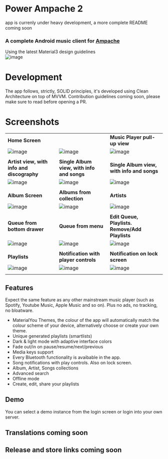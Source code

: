 # Power Ampache 2
app is currenly under heavy development, a more complete README coming soon
### A complete Android music client for [Ampache](https://ampache.org/) 
Using the latest Material3 design guidelines <br>
![image](https://github.com/icefields/Power-Ampache-2/assets/149625124/02e34f44-5145-4041-b57f-683843b4feec)

# Development
The app follows, strictly, SOLID principles, it's developed using Clean Architecture on top of MVVM. Contribution guidelines coming soon, please make sure to read before opening a PR.

# Screenshots
| |  | |
| ----------- | ----------- | ----------- |
| **Home Screen** |  | **Music Player pull-up view** |
| ![image](https://github.com/icefields/Power-Ampache-2/assets/149625124/1eaad85f-b2ce-4b56-abfc-6a6aa295fc38) | ![image](https://github.com/icefields/Power-Ampache-2/assets/149625124/125a3a0d-7b63-4e66-a22b-c3f266b42059) | ![image](https://github.com/icefields/Power-Ampache-2/assets/149625124/794b4c38-47df-45ec-97c7-415c88bf12e3)
| | | |
| **Artist view, with info and discography** | **Single Album view, with info and songs** | **Single Album view, with info and songs** |
| ![image](https://github.com/icefields/Power-Ampache-2/assets/149625124/de081122-23db-4ef7-810f-95fe925dcc29") | ![image](https://github.com/icefields/Power-Ampache-2/assets/149625124/b435281f-8f59-4b6a-927f-9e4a43999123) | ![image](https://github.com/icefields/Power-Ampache-2/assets/149625124/bdd61944-930f-4509-943f-d60928f1d8b5) |
| | | |
| **Album Screen** | **Albums from collection** | **Artists** |
| ![image](https://github.com/icefields/Power-Ampache-2/assets/149625124/0a868e71-2f32-4d00-8cf4-6930492ceb74) | ![image](https://github.com/icefields/Power-Ampache-2/assets/149625124/59171ce6-b307-44c0-9e53-df8528eb66da) | ![image](https://github.com/icefields/Power-Ampache-2/assets/149625124/5daa7e07-8ab7-47cd-a653-30f12ab17733) |
| | | |
| **Queue from bottom drawer** | **Queue from menu** |**Edit Queue, Playlists. Remove/Add Playlists** |
| ![image](https://github.com/icefields/Power-Ampache-2/assets/149625124/39de82b3-e09f-4e42-aa71-484944107103) | ![image](https://github.com/icefields/Power-Ampache-2/assets/149625124/a7a5cdbc-cdb1-428c-bcaa-4758f6efee8a) | ![image](https://github.com/icefields/Power-Ampache-2/assets/149625124/a33fbe04-375e-419a-a9b7-10587dc897eb) |
| | | |
| **Playlists**| **Notification with player controls** | **Notification on lock screen**|
| ![image](https://github.com/icefields/Power-Ampache-2/assets/149625124/0e98469b-f6eb-4e85-82f0-14819d23368d) | ![image](https://github.com/icefields/Power-Ampache-2/assets/149625124/cf66b7f9-634d-4245-b187-6b0f08171829) | ![image](https://github.com/icefields/Power-Ampache-2/assets/149625124/4527632c-e1ec-4147-964c-43317e984e26) |
| | | |

## Features
Expect the same feature as any other mainstream music player (such as Spotify, Youtube Music, Apple Music and so on). Plus no ads, no tracking, no bloatware.
- MaterialYou Themes, the colour of the app will automatically match the colour scheme of your device, alternatively choose or create your own theme.
- Unique generated playlists (smartlists)
- Dark & light mode with adaptive interface colors
- Fade out/in on pause/resume/next/previous
- Media keys support
- Every Bluetooth functionality is avaibable in the app.
- Song notifications with play controls. Also on lock screen.
- Album, Artist, Songs collections
- Advanced search
- Offline mode
- Create, edit, share your playlists

## Demo
You can select a demo instance from the login screen or login into your own server.

## Translations coming soon

## Release and store links coming soon
